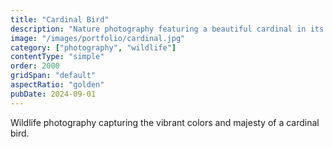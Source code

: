 ```yaml
---
title: "Cardinal Bird"
description: "Nature photography featuring a beautiful cardinal in its natural habitat."
image: "/images/portfolio/cardinal.jpg"
category: ["photography", "wildlife"]
contentType: "simple"
order: 2000
gridSpan: "default"
aspectRatio: "golden"
pubDate: 2024-09-01
---
```


Wildlife photography capturing the vibrant colors and majesty of a cardinal bird.
